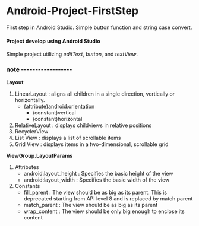 # Android-Project-FirstStep
First step in Android Studio. Simple button function and string case convert.

#### Project develop using Android Studio

Simple project utilizing *editText*, *button*, and *textView*. 



### note ------------------
**Layout**
1. LinearLayout : aligns all children in a single direction, vertically or horizontally.
   - (attribute)android:orientation
     - (constant)vertical
     - (constant)horizontal
2. RelativeLayout : displays childviews in relative positions
3. RecyclerView
4. List View : displays a list of scrollable items
5. Grid View : displays items in a two-dimensional, scrollable grid

**ViewGroup.LayoutParams**
1. Attributes
   - android:layout_height : Specifies the basic height of the view
   - android:layout_width : Specifies the basic width of the view
2. Constants
   - fill_parent : The view should be as big as its parent. This is deprecated starting from API level 8 and is replaced by match parent
   - match_parent : The view should be as big as its parent
   - wrap_content : The view should be only big enough to enclose its content
		
